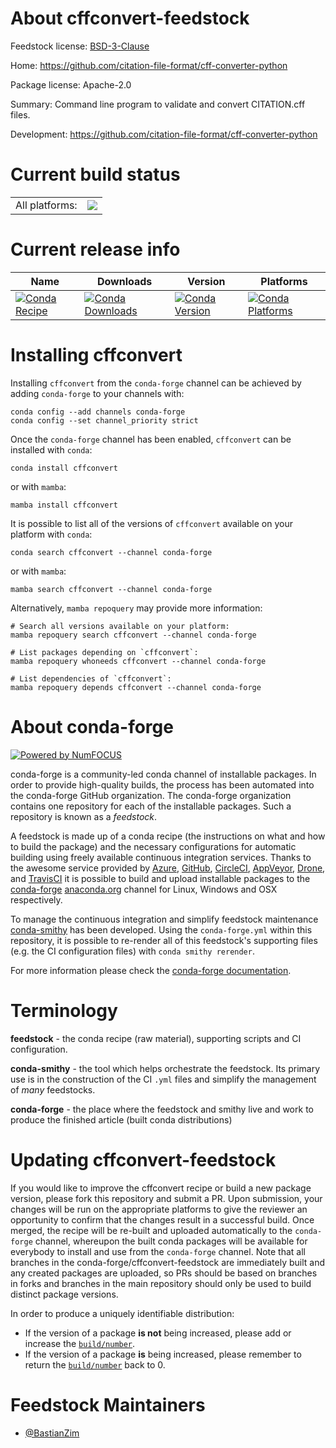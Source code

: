 About cffconvert-feedstock
==========================

Feedstock license: [BSD-3-Clause](https://github.com/conda-forge/cffconvert-feedstock/blob/main/LICENSE.txt)

Home: https://github.com/citation-file-format/cff-converter-python

Package license: Apache-2.0

Summary: Command line program to validate and convert CITATION.cff files.

Development: https://github.com/citation-file-format/cff-converter-python

Current build status
====================


<table><tr><td>All platforms:</td>
    <td>
      <a href="https://dev.azure.com/conda-forge/feedstock-builds/_build/latest?definitionId=15287&branchName=main">
        <img src="https://dev.azure.com/conda-forge/feedstock-builds/_apis/build/status/cffconvert-feedstock?branchName=main">
      </a>
    </td>
  </tr>
</table>

Current release info
====================

| Name | Downloads | Version | Platforms |
| --- | --- | --- | --- |
| [![Conda Recipe](https://img.shields.io/badge/recipe-cffconvert-green.svg)](https://anaconda.org/conda-forge/cffconvert) | [![Conda Downloads](https://img.shields.io/conda/dn/conda-forge/cffconvert.svg)](https://anaconda.org/conda-forge/cffconvert) | [![Conda Version](https://img.shields.io/conda/vn/conda-forge/cffconvert.svg)](https://anaconda.org/conda-forge/cffconvert) | [![Conda Platforms](https://img.shields.io/conda/pn/conda-forge/cffconvert.svg)](https://anaconda.org/conda-forge/cffconvert) |

Installing cffconvert
=====================

Installing `cffconvert` from the `conda-forge` channel can be achieved by adding `conda-forge` to your channels with:

```
conda config --add channels conda-forge
conda config --set channel_priority strict
```

Once the `conda-forge` channel has been enabled, `cffconvert` can be installed with `conda`:

```
conda install cffconvert
```

or with `mamba`:

```
mamba install cffconvert
```

It is possible to list all of the versions of `cffconvert` available on your platform with `conda`:

```
conda search cffconvert --channel conda-forge
```

or with `mamba`:

```
mamba search cffconvert --channel conda-forge
```

Alternatively, `mamba repoquery` may provide more information:

```
# Search all versions available on your platform:
mamba repoquery search cffconvert --channel conda-forge

# List packages depending on `cffconvert`:
mamba repoquery whoneeds cffconvert --channel conda-forge

# List dependencies of `cffconvert`:
mamba repoquery depends cffconvert --channel conda-forge
```


About conda-forge
=================

[![Powered by
NumFOCUS](https://img.shields.io/badge/powered%20by-NumFOCUS-orange.svg?style=flat&colorA=E1523D&colorB=007D8A)](https://numfocus.org)

conda-forge is a community-led conda channel of installable packages.
In order to provide high-quality builds, the process has been automated into the
conda-forge GitHub organization. The conda-forge organization contains one repository
for each of the installable packages. Such a repository is known as a *feedstock*.

A feedstock is made up of a conda recipe (the instructions on what and how to build
the package) and the necessary configurations for automatic building using freely
available continuous integration services. Thanks to the awesome service provided by
[Azure](https://azure.microsoft.com/en-us/services/devops/), [GitHub](https://github.com/),
[CircleCI](https://circleci.com/), [AppVeyor](https://www.appveyor.com/),
[Drone](https://cloud.drone.io/welcome), and [TravisCI](https://travis-ci.com/)
it is possible to build and upload installable packages to the
[conda-forge](https://anaconda.org/conda-forge) [anaconda.org](https://anaconda.org/)
channel for Linux, Windows and OSX respectively.

To manage the continuous integration and simplify feedstock maintenance
[conda-smithy](https://github.com/conda-forge/conda-smithy) has been developed.
Using the ``conda-forge.yml`` within this repository, it is possible to re-render all of
this feedstock's supporting files (e.g. the CI configuration files) with ``conda smithy rerender``.

For more information please check the [conda-forge documentation](https://conda-forge.org/docs/).

Terminology
===========

**feedstock** - the conda recipe (raw material), supporting scripts and CI configuration.

**conda-smithy** - the tool which helps orchestrate the feedstock.
                   Its primary use is in the construction of the CI ``.yml`` files
                   and simplify the management of *many* feedstocks.

**conda-forge** - the place where the feedstock and smithy live and work to
                  produce the finished article (built conda distributions)


Updating cffconvert-feedstock
=============================

If you would like to improve the cffconvert recipe or build a new
package version, please fork this repository and submit a PR. Upon submission,
your changes will be run on the appropriate platforms to give the reviewer an
opportunity to confirm that the changes result in a successful build. Once
merged, the recipe will be re-built and uploaded automatically to the
`conda-forge` channel, whereupon the built conda packages will be available for
everybody to install and use from the `conda-forge` channel.
Note that all branches in the conda-forge/cffconvert-feedstock are
immediately built and any created packages are uploaded, so PRs should be based
on branches in forks and branches in the main repository should only be used to
build distinct package versions.

In order to produce a uniquely identifiable distribution:
 * If the version of a package **is not** being increased, please add or increase
   the [``build/number``](https://docs.conda.io/projects/conda-build/en/latest/resources/define-metadata.html#build-number-and-string).
 * If the version of a package **is** being increased, please remember to return
   the [``build/number``](https://docs.conda.io/projects/conda-build/en/latest/resources/define-metadata.html#build-number-and-string)
   back to 0.

Feedstock Maintainers
=====================

* [@BastianZim](https://github.com/BastianZim/)

